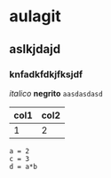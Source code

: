 # aulagit

## aslkjdajd 

### knfadkfdkjfksjdf

*italico*
**negrito**
`aasdasdasd`

| col1 | col2 |
|---|---|
| 1 | 2 |

```
a = 2
c = 3
d = a*b
```
